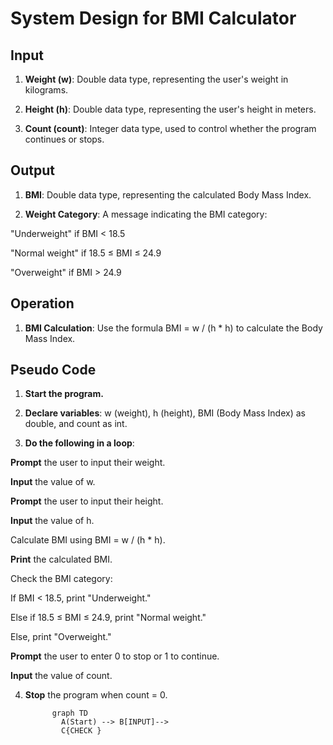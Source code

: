 # System Design for BMI Calculator

## Input

1. **Weight (w)**: Double data type, representing the user's weight in kilograms.

2. **Height (h)**: Double data type, representing the user's height in meters.

3. **Count (count)**: Integer data type, used to control whether the program continues or stops.

## Output

1. **BMI**: Double data type, representing the calculated Body Mass Index.

2. **Weight Category**: A message indicating the BMI category:

"Underweight" if BMI < 18.5

"Normal weight" if 18.5 ≤ BMI ≤ 24.9

"Overweight" if BMI > 24.9

## Operation

1. **BMI Calculation**: Use the formula BMI = w / (h * h) to calculate the Body Mass Index.

## Pseudo Code

1. **Start the program.**

2. **Declare variables**: w (weight), h (height), BMI (Body Mass Index) as double, and count as int.

3. **Do the following in a loop**:

**Prompt** the user to input their weight.

**Input** the value of w.

**Prompt** the user to input their height.

**Input** the value of h.

Calculate BMI using BMI = w / (h * h).

**Print** the calculated BMI.

Check the BMI category:

If BMI < 18.5, print "Underweight."

Else if 18.5 ≤ BMI ≤ 24.9, print "Normal weight."

Else, print "Overweight."

**Prompt** the user to enter 0 to stop or 1 to continue.

**Input** the value of count.

4. **Stop** the program when count = 0.


   ```mermaid
         graph TD
           A(Start) --> B[INPUT]-->
           C{CHECK }

